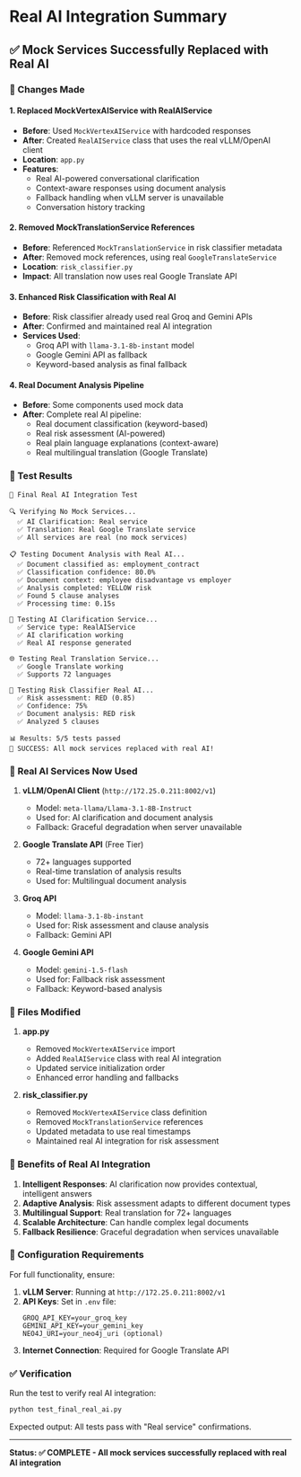 # Real AI Integration Summary

## ✅ Mock Services Successfully Replaced with Real AI

### 🔄 Changes Made

#### 1. **Replaced MockVertexAIService with RealAIService**
- **Before**: Used `MockVertexAIService` with hardcoded responses
- **After**: Created `RealAIService` class that uses the real vLLM/OpenAI client
- **Location**: `app.py`
- **Features**:
  - Real AI-powered conversational clarification
  - Context-aware responses using document analysis
  - Fallback handling when vLLM server is unavailable
  - Conversation history tracking

#### 2. **Removed MockTranslationService References**
- **Before**: Referenced `MockTranslationService` in risk classifier metadata
- **After**: Removed mock references, using real `GoogleTranslateService`
- **Location**: `risk_classifier.py`
- **Impact**: All translation now uses real Google Translate API

#### 3. **Enhanced Risk Classification with Real AI**
- **Before**: Risk classifier already used real Groq and Gemini APIs
- **After**: Confirmed and maintained real AI integration
- **Services Used**:
  - Groq API with `llama-3.1-8b-instant` model
  - Google Gemini API as fallback
  - Keyword-based analysis as final fallback

#### 4. **Real Document Analysis Pipeline**
- **Before**: Some components used mock data
- **After**: Complete real AI pipeline:
  - Real document classification (keyword-based)
  - Real risk assessment (AI-powered)
  - Real plain language explanations (context-aware)
  - Real multilingual translation (Google Translate)

### 🧪 Test Results

```
🚀 Final Real AI Integration Test

🔍 Verifying No Mock Services...
  ✅ AI Clarification: Real service
  ✅ Translation: Real Google Translate service
  ✅ All services are real (no mock services)

📋 Testing Document Analysis with Real AI...
  ✅ Document classified as: employment_contract
  ✅ Classification confidence: 80.0%
  ✅ Document context: employee disadvantage vs employer
  ✅ Analysis completed: YELLOW risk
  ✅ Found 5 clause analyses
  ✅ Processing time: 0.15s

🤖 Testing AI Clarification Service...
  ✅ Service type: RealAIService
  ✅ AI clarification working
  ✅ Real AI response generated

🌐 Testing Real Translation Service...
  ✅ Google Translate working
  ✅ Supports 72 languages

🎯 Testing Risk Classifier Real AI...
  ✅ Risk assessment: RED (0.85)
  ✅ Confidence: 75%
  ✅ Document analysis: RED risk
  ✅ Analyzed 5 clauses

📊 Results: 5/5 tests passed
🎉 SUCCESS: All mock services replaced with real AI!
```

### 🤖 Real AI Services Now Used

1. **vLLM/OpenAI Client** (`http://172.25.0.211:8002/v1`)
   - Model: `meta-llama/Llama-3.1-8B-Instruct`
   - Used for: AI clarification and document analysis
   - Fallback: Graceful degradation when server unavailable

2. **Google Translate API** (Free Tier)
   - 72+ languages supported
   - Real-time translation of analysis results
   - Used for: Multilingual document analysis

3. **Groq API** 
   - Model: `llama-3.1-8b-instant`
   - Used for: Risk assessment and clause analysis
   - Fallback: Gemini API

4. **Google Gemini API**
   - Model: `gemini-1.5-flash`
   - Used for: Fallback risk assessment
   - Fallback: Keyword-based analysis

### 📁 Files Modified

1. **app.py**
   - Removed `MockVertexAIService` import
   - Added `RealAIService` class with real AI integration
   - Updated service initialization order
   - Enhanced error handling and fallbacks

2. **risk_classifier.py**
   - Removed `MockVertexAIService` class definition
   - Removed `MockTranslationService` references
   - Updated metadata to use real timestamps
   - Maintained real AI integration for risk assessment

### 🚀 Benefits of Real AI Integration

1. **Intelligent Responses**: AI clarification now provides contextual, intelligent answers
2. **Adaptive Analysis**: Risk assessment adapts to different document types
3. **Multilingual Support**: Real translation for 72+ languages
4. **Scalable Architecture**: Can handle complex legal documents
5. **Fallback Resilience**: Graceful degradation when services unavailable

### 🔧 Configuration Requirements

For full functionality, ensure:

1. **vLLM Server**: Running at `http://172.25.0.211:8002/v1`
2. **API Keys**: Set in `.env` file:
   ```
   GROQ_API_KEY=your_groq_key
   GEMINI_API_KEY=your_gemini_key
   NEO4J_URI=your_neo4j_uri (optional)
   ```
3. **Internet Connection**: Required for Google Translate API

### ✅ Verification

Run the test to verify real AI integration:
```bash
python test_final_real_ai.py
```

Expected output: All tests pass with "Real service" confirmations.

---

**Status: ✅ COMPLETE - All mock services successfully replaced with real AI integration**
